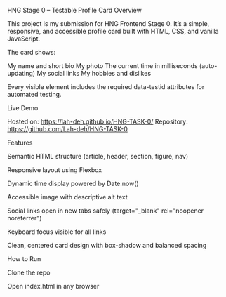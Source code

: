 HNG Stage 0 – Testable Profile Card
Overview

This project is my submission for HNG Frontend Stage 0.
It’s a simple, responsive, and accessible profile card built with HTML, CSS, and vanilla JavaScript.

The card shows:

My name and short bio
My photo
The current time in milliseconds (auto-updating)
My social links
My hobbies and dislikes

Every visible element includes the required data-testid attributes for automated testing.

Live Demo

Hosted on: https://lah-deh.github.io/HNG-TASK-0/
Repository: https://github.com/Lah-deh/HNG-TASK-0

Features

Semantic HTML structure (article, header, section, figure, nav)

Responsive layout using Flexbox

Dynamic time display powered by Date.now()

Accessible image with descriptive alt text

Social links open in new tabs safely (target="_blank" rel="noopener noreferrer")

Keyboard focus visible for all links

Clean, centered card design with box-shadow and balanced spacing

How to Run

Clone the repo

Open index.html in any browser
